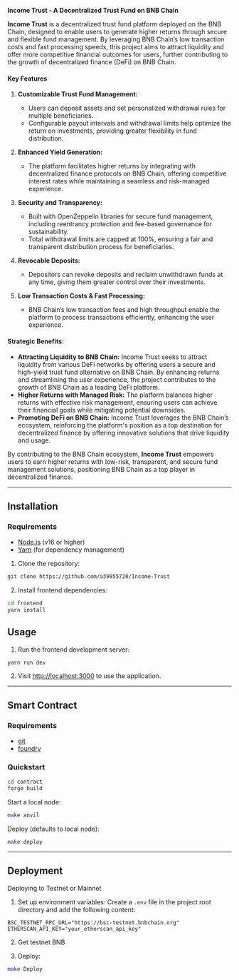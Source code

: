 **Income Trust - A Decentralized Trust Fund on BNB Chain**

**Income Trust** is a decentralized trust fund platform deployed on the BNB Chain, designed to enable users to generate higher returns through secure and flexible fund management. By leveraging BNB Chain’s low transaction costs and fast processing speeds, this project aims to attract liquidity and offer more competitive financial outcomes for users, further contributing to the growth of decentralized finance (DeFi) on BNB Chain.

#### Key Features

1. **Customizable Trust Fund Management:**

   - Users can deposit assets and set personalized withdrawal rules for multiple beneficiaries.
   - Configurable payout intervals and withdrawal limits help optimize the return on investments, providing greater flexibility in fund distribution.

2. **Enhanced Yield Generation:**

   - The platform facilitates higher returns by integrating with decentralized finance protocols on BNB Chain, offering competitive interest rates while maintaining a seamless and risk-managed experience.

3. **Security and Transparency:**

   - Built with OpenZeppelin libraries for secure fund management, including reentrancy protection and fee-based governance for sustainability.
   - Total withdrawal limits are capped at 100%, ensuring a fair and transparent distribution process for beneficiaries.

4. **Revocable Deposits:**

   - Depositors can revoke deposits and reclaim unwithdrawn funds at any time, giving them greater control over their investments.

5. **Low Transaction Costs & Fast Processing:**
   - BNB Chain’s low transaction fees and high throughput enable the platform to process transactions efficiently, enhancing the user experience.

#### Strategic Benefits:

- **Attracting Liquidity to BNB Chain:**
  Income Trust seeks to attract liquidity from various DeFi networks by offering users a secure and high-yield trust fund alternative on BNB Chain. By enhancing returns and streamlining the user experience, the project contributes to the growth of BNB Chain as a leading DeFi platform.
- **Higher Returns with Managed Risk:**
  The platform balances higher returns with effective risk management, ensuring users can achieve their financial goals while mitigating potential downsides.
- **Promoting DeFi on BNB Chain:**
  Income Trust leverages the BNB Chain’s ecosystem, reinforcing the platform's position as a top destination for decentralized finance by offering innovative solutions that drive liquidity and usage.

By contributing to the BNB Chain ecosystem, **Income Trust** empowers users to earn higher returns with low-risk, transparent, and secure fund management solutions, positioning BNB Chain as a top player in decentralized finance.

---

## Installation

### Requirements

- [Node.js](https://nodejs.org/) (v16 or higher)
- [Yarn](https://classic.yarnpkg.com/en/docs/install/) (for dependency management)

1. Clone the repository:

```bash
git clone https://github.com/a39955720/Income-Trust
```

2. Install frontend dependencies:

```bash
cd frontend
yarn install
```

## Usage

1. Run the frontend development server:

```bash
yarn run dev
```

2. Visit [http://localhost:3000](http://localhost:3000) to use the application.

---

## Smart Contract

### Requirements

- [git](https://git-scm.com/book/en/v2/Getting-Started-Installing-Git)
- [foundry](https://getfoundry.sh/)

### Quickstart

```bash
cd contract
forge build
```

Start a local node:

```bash
make anvil
```

Deploy (defaults to local node):

```bash
make deploy
```

---

## Deployment

Deploying to Testnet or Mainnet

1. Set up environment variables:
   Create a `.env` file in the project root directory and add the following content:

```plaintext
BSC_TESTNET_RPC_URL="https://bsc-testnet.bnbchain.org"
ETHERSCAN_API_KEY="your_etherscan_api_key"
```

2. Get testnet BNB

3. Deploy:

```bash
make Deploy
```
